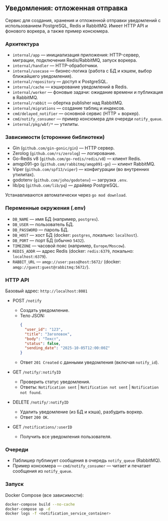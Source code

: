 ## Уведомления: отложенная отправка

Сервис для создания, хранения и отложенной отправки уведомлений с использованием PostgreSQL, Redis и RabbitMQ. Имеет HTTP API и фонового воркера, а также пример консюмера.

### Архитектура
- `internal/app` — инициализация приложения: HTTP-сервер, миграции, подключения Redis/RabbitMQ, запуск воркера.
- `internal/handler` — HTTP-обработчики.
- `internal/usecase` — бизнес-логика (работа с БД и кэшем, выбор ближайшего уведомления).
- `internal/repository` — доступ к PostgreSQL.
- `internal/cache` — кэширование уведомлений в Redis.
- `internal/worker` — фоновые задачи: ожидание времени и публикация в RabbitMQ.
- `internal/rabbit` — обертка publisher над RabbitMQ.
- `internal/migrations` — создание таблиц и индексов.
- `cmd/delayed_notifier` — основной сервис (HTTP + воркер).
- `cmd/notify_consumer` — пример консюмера для очереди `notify_queue`.
- `internal/pkg/wbf/*` — утилиты.

### Зависимости (сторонние библиотеки)
- Gin (`github.com/gin-gonic/gin`) — HTTP сервер.
- Zerolog (`github.com/rs/zerolog`) — логирование.
- Go-Redis v8 (`github.com/go-redis/redis/v8`) — клиент Redis.
- amqp091-go (`github.com/rabbitmq/amqp091-go`) — клиент RabbitMQ.
- Viper (`github.com/spf13/viper`) — конфигурации (во внутренних утилитах).
- godotenv (`github.com/joho/godotenv`) — загрузка `.env`.
- lib/pq (`github.com/lib/pq`) — драйвер PostgreSQL.

Устанавливаются автоматически через `go mod download`.

### Переменные окружения (.env)
- `DB_NAME` — имя БД (например, `postgres`).
- `DB_USER` — пользователь БД.
- `DB_PASSWORD` — пароль БД.
- `DB_HOST` — хост БД (docker: `postgres`, локально: `localhost`).
- `DB_PORT` — порт БД (обычно `5432`).
- `TIMEZONE` — часовой пояс (например, `Europe/Moscow`).
- `REDIS_ADDR` — адрес Redis (docker: `redis:6379`, локально: `localhost:6379`).
- `RABBIT_URL` — `amqp://user:pass@host:5672/` (docker: `amqp://guest:guest@rabbitmq:5672/`).

### HTTP API
Базовый адрес: `http://localhost:8081`

- POST `/notify`
  - Создать уведомление.
  - Тело JSON:
    ```json
    {
      "user_id": "123",
      "title": "Заголовок",
      "body": "Текст",
      "status": false,
      "sending_date": "2025-10-05T12:00:00Z"
    }
    ```
  - Ответ `201 Created` с данными уведомления (включая `notify_id`).

- GET `/notify/:notifyID`
  - Проверить статус уведомления.
  - Ответы: `Notification sent` | `Notification not sent` | `Notification not found`.

- DELETE `/notify/:notifyID`
  - Удалить уведомление (из БД и кэша), разбудить воркер.
  - Ответ `200 OK`.

- GET `/notifications/:userID`
  - Получить все уведомления пользователя.

### Очереди
- Паблишер публикует сообщения в очередь `notify_queue` (RabbitMQ).
- Пример консюмера — `cmd/notify_consumer` — читает и печатает сообщения из `notify_queue`.

### Запуск

Docker Compose (все зависимости):
```bash
docker-compose build --no-cache
docker-compose up -d
docker logs -f <notification_service_container>
```